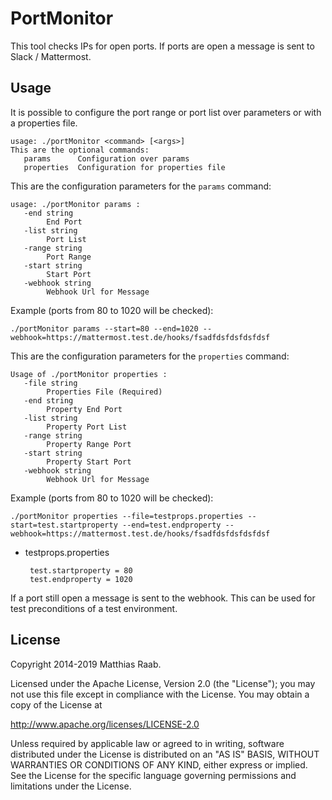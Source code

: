 PortMonitor
=========================

This tool checks IPs for open ports. If ports are open a message is sent to Slack / Mattermost.

Usage
-------------------------
It is possible to configure the port range or port list over parameters or with a properties file.

    usage: ./portMonitor <command> [<args>] 
    This are the optional commands: 
       params      Configuration over params
       properties  Configuration for properties file

This are the configuration parameters for the `params` command:

    usage: ./portMonitor params :
       -end string
            End Port
       -list string
            Port List
       -range string
            Port Range
       -start string
            Start Port
       -webhook string
            Webhook Url for Message
    
Example (ports from 80 to 1020 will be checked):
    
    ./portMonitor params --start=80 --end=1020 --webhook=https://mattermost.test.de/hooks/fsadfdsfdsfdsfdsf

This are the configuration parameters for the `properties` command:
    
    Usage of ./portMonitor properties :
       -file string
            Properties File (Required)
       -end string
        	Property End Port
       -list string
        	Property Port List
       -range string
        	Property Range Port
       -start string
        	Property Start Port
       -webhook string
        	Webhook Url for Message    

Example (ports from 80 to 1020 will be checked):
    
    ./portMonitor properties --file=testprops.properties --start=test.startproperty --end=test.endproperty --webhook=https://mattermost.test.de/hooks/fsadfdsfdsfdsfdsf

 - testprops.properties
    
        test.startproperty = 80
        test.endproperty = 1020
        
If a port still open a message is sent to the webhook. This can be used for test preconditions of a test environment.


License
------------
Copyright 2014-2019 Matthias Raab.

Licensed under the Apache License, Version 2.0 (the "License"); you may not use this file except in compliance with the License. You may obtain a copy of the License at

http://www.apache.org/licenses/LICENSE-2.0

Unless required by applicable law or agreed to in writing, software distributed under the License is distributed on an "AS IS" BASIS, WITHOUT WARRANTIES OR CONDITIONS OF ANY KIND, either express or implied. See the License for the specific language governing permissions and limitations under the License.

